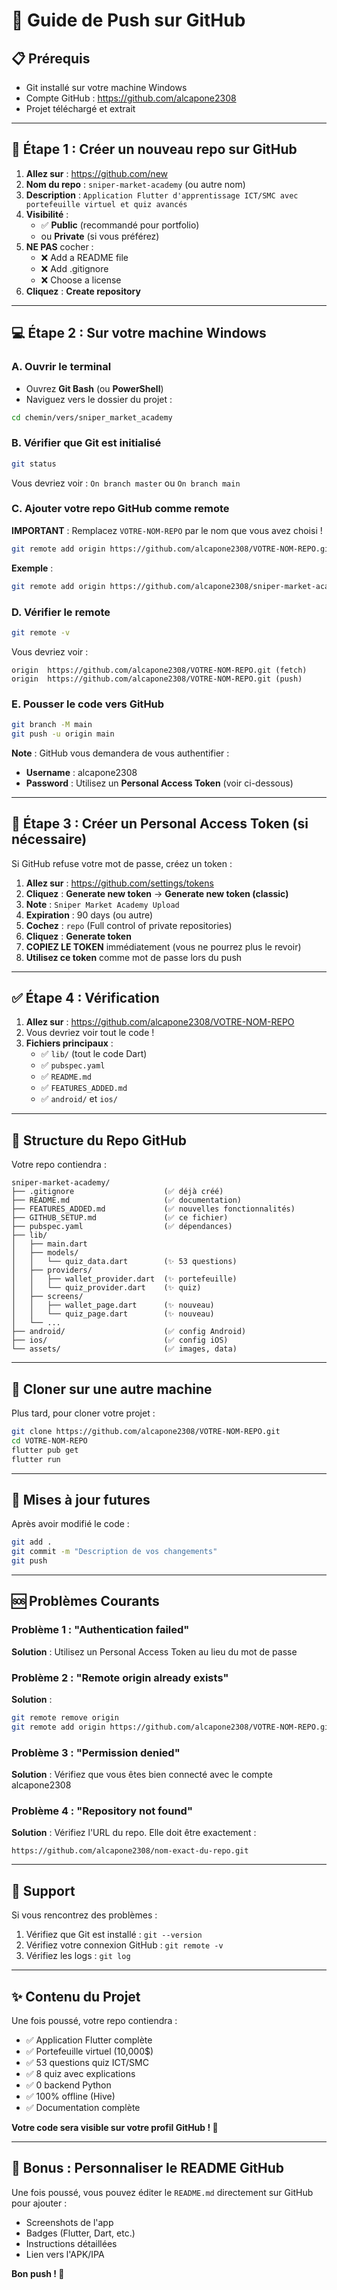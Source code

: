 # 🚀 Guide de Push sur GitHub

## 📋 Prérequis
- Git installé sur votre machine Windows
- Compte GitHub : https://github.com/alcapone2308
- Projet téléchargé et extrait

---

## 🔧 Étape 1 : Créer un nouveau repo sur GitHub

1. **Allez sur** : https://github.com/new
2. **Nom du repo** : `sniper-market-academy` (ou autre nom)
3. **Description** : `Application Flutter d'apprentissage ICT/SMC avec portefeuille virtuel et quiz avancés`
4. **Visibilité** : 
   - ✅ **Public** (recommandé pour portfolio)
   - ou **Private** (si vous préférez)
5. **NE PAS** cocher :
   - ❌ Add a README file
   - ❌ Add .gitignore
   - ❌ Choose a license
6. **Cliquez** : **Create repository**

---

## 💻 Étape 2 : Sur votre machine Windows

### A. Ouvrir le terminal
- Ouvrez **Git Bash** (ou **PowerShell**)
- Naviguez vers le dossier du projet :

```bash
cd chemin/vers/sniper_market_academy
```

### B. Vérifier que Git est initialisé
```bash
git status
```

Vous devriez voir : `On branch master` ou `On branch main`

### C. Ajouter votre repo GitHub comme remote
**IMPORTANT** : Remplacez `VOTRE-NOM-REPO` par le nom que vous avez choisi !

```bash
git remote add origin https://github.com/alcapone2308/VOTRE-NOM-REPO.git
```

**Exemple** :
```bash
git remote add origin https://github.com/alcapone2308/sniper-market-academy.git
```

### D. Vérifier le remote
```bash
git remote -v
```

Vous devriez voir :
```
origin  https://github.com/alcapone2308/VOTRE-NOM-REPO.git (fetch)
origin  https://github.com/alcapone2308/VOTRE-NOM-REPO.git (push)
```

### E. Pousser le code vers GitHub
```bash
git branch -M main
git push -u origin main
```

**Note** : GitHub vous demandera de vous authentifier :
- **Username** : alcapone2308
- **Password** : Utilisez un **Personal Access Token** (voir ci-dessous)

---

## 🔑 Étape 3 : Créer un Personal Access Token (si nécessaire)

Si GitHub refuse votre mot de passe, créez un token :

1. **Allez sur** : https://github.com/settings/tokens
2. **Cliquez** : **Generate new token** → **Generate new token (classic)**
3. **Note** : `Sniper Market Academy Upload`
4. **Expiration** : 90 days (ou autre)
5. **Cochez** : `repo` (Full control of private repositories)
6. **Cliquez** : **Generate token**
7. **COPIEZ LE TOKEN** immédiatement (vous ne pourrez plus le revoir)
8. **Utilisez ce token** comme mot de passe lors du push

---

## ✅ Étape 4 : Vérification

1. **Allez sur** : https://github.com/alcapone2308/VOTRE-NOM-REPO
2. Vous devriez voir tout le code !
3. **Fichiers principaux** :
   - ✅ `lib/` (tout le code Dart)
   - ✅ `pubspec.yaml`
   - ✅ `README.md`
   - ✅ `FEATURES_ADDED.md`
   - ✅ `android/` et `ios/`

---

## 🎯 Structure du Repo GitHub

Votre repo contiendra :

```
sniper-market-academy/
├── .gitignore                    (✅ déjà créé)
├── README.md                     (✅ documentation)
├── FEATURES_ADDED.md             (✅ nouvelles fonctionnalités)
├── GITHUB_SETUP.md               (✅ ce fichier)
├── pubspec.yaml                  (✅ dépendances)
├── lib/
│   ├── main.dart
│   ├── models/
│   │   └── quiz_data.dart        (✨ 53 questions)
│   ├── providers/
│   │   ├── wallet_provider.dart  (✨ portefeuille)
│   │   └── quiz_provider.dart    (✨ quiz)
│   ├── screens/
│   │   ├── wallet_page.dart      (✨ nouveau)
│   │   └── quiz_page.dart        (✨ nouveau)
│   └── ...
├── android/                      (✅ config Android)
├── ios/                          (✅ config iOS)
└── assets/                       (✅ images, data)
```

---

## 📱 Cloner sur une autre machine

Plus tard, pour cloner votre projet :

```bash
git clone https://github.com/alcapone2308/VOTRE-NOM-REPO.git
cd VOTRE-NOM-REPO
flutter pub get
flutter run
```

---

## 🔄 Mises à jour futures

Après avoir modifié le code :

```bash
git add .
git commit -m "Description de vos changements"
git push
```

---

## 🆘 Problèmes Courants

### Problème 1 : "Authentication failed"
**Solution** : Utilisez un Personal Access Token au lieu du mot de passe

### Problème 2 : "Remote origin already exists"
**Solution** :
```bash
git remote remove origin
git remote add origin https://github.com/alcapone2308/VOTRE-NOM-REPO.git
```

### Problème 3 : "Permission denied"
**Solution** : Vérifiez que vous êtes bien connecté avec le compte alcapone2308

### Problème 4 : "Repository not found"
**Solution** : Vérifiez l'URL du repo. Elle doit être exactement :
```
https://github.com/alcapone2308/nom-exact-du-repo.git
```

---

## 📧 Support

Si vous rencontrez des problèmes :
1. Vérifiez que Git est installé : `git --version`
2. Vérifiez votre connexion GitHub : `git remote -v`
3. Vérifiez les logs : `git log`

---

## ✨ Contenu du Projet

Une fois poussé, votre repo contiendra :
- ✅ Application Flutter complète
- ✅ Portefeuille virtuel (10,000$)
- ✅ 53 questions quiz ICT/SMC
- ✅ 8 quiz avec explications
- ✅ 0 backend Python
- ✅ 100% offline (Hive)
- ✅ Documentation complète

**Votre code sera visible sur votre profil GitHub ! 🎉**

---

## 🌟 Bonus : Personnaliser le README GitHub

Une fois poussé, vous pouvez éditer le `README.md` directement sur GitHub pour ajouter :
- Screenshots de l'app
- Badges (Flutter, Dart, etc.)
- Instructions détaillées
- Lien vers l'APK/IPA

**Bon push ! 🚀**
